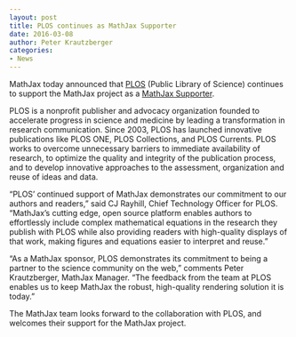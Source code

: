 ```yaml
---
layout: post
title: PLOS continues as MathJax Supporter
date: 2016-03-08
author: Peter Krautzberger
categories:
- News
---
```


MathJax today announced that [PLOS](http://www.plos.org) (Public Library of Science) continues to support the MathJax project as a [MathJax Supporter](//www.mathjax.org/#supporters).

PLOS is a nonprofit publisher and advocacy organization founded to accelerate progress in science and medicine by leading a transformation in research communication. Since 2003, PLOS has launched innovative publications like PLOS ONE, PLOS Collections, and PLOS Currents. PLOS works to overcome unnecessary barriers to immediate availability of research, to optimize the quality and integrity of the publication process, and to develop innovative approaches to the assessment, organization and reuse of ideas and data.

“PLOS’ continued support of MathJax demonstrates our commitment to our authors and readers,” said CJ Rayhill, Chief Technology Officer for PLOS. “MathJax’s cutting edge, open source platform enables authors to effortlessly include complex mathematical equations in the research they publish with PLOS while also providing readers with high-quality displays of that work, making figures and equations easier to interpret and reuse.”

“As a MathJax sponsor, PLOS demonstrates its commitment to being a partner to the science community on the web,” comments Peter Krautzberger, MathJax Manager. “The feedback from the team at PLOS enables us to keep MathJax the robust, high-quality rendering solution it is today.”

The MathJax team looks forward to the collaboration with PLOS, and welcomes their support for the MathJax project.
